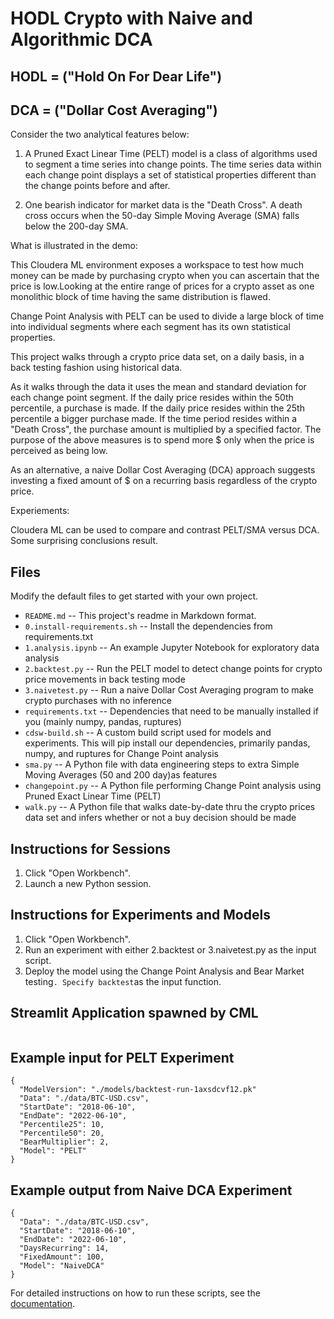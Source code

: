 # HODL Crypto with Naive and Algorithmic DCA
## HODL = ("Hold On For Dear Life")
## DCA  = ("Dollar Cost Averaging")

Consider the two analytical features below:

1. A Pruned Exact Linear Time (PELT) model is a class of algorithms used to segment a time series
into change points. The time series data within each change point displays a set of statistical properties
different than the change points before and after.

2. One bearish indicator for market data is the "Death Cross". A death cross occurs when the 50-day Simple 
Moving Average (SMA) falls below the 200-day SMA.

What is illustrated in the demo:

This Cloudera ML environment exposes a workspace to test how much money can be made by purchasing crypto 
when you can ascertain that the price is low.Looking at the entire range of prices for a crypto asset as 
one monolithic block of time having the same distribution is flawed. 

Change Point Analysis with PELT can be used to divide a large block of time into individual segments where 
each segment has its own statistical properties.

This project walks through a crypto price data set, on a daily basis, in a back testing fashion using historical
data.

As it walks through the data it uses the mean and standard deviation for each change point segment. If the
daily price resides within the 50th percentile, a purchase is made. If the daily price resides within the 25th
percentile a bigger purchase made. If the time period resides within a "Death Cross", the purchase amount is
multiplied by a specified factor. The purpose of the above measures is to spend more $ only when the price is 
perceived as being low.

As an alternative, a naive Dollar Cost Averaging (DCA) approach suggests investing a fixed amount of $ on a 
recurring basis regardless of the crypto price.

Experiements:

Cloudera ML can be used to compare and contrast PELT/SMA versus DCA. Some surprising conclusions result.


## Files

Modify the default files to get started with your own project.

* `README.md` -- This project's readme in Markdown format.
* `0.install-requirements.sh` -- Install the dependencies from requirements.txt
* `1.analysis.ipynb` -- An example Jupyter Notebook for exploratory data analysis
* `2.backtest.py` -- Run the PELT model to detect change points for crypto price movements in back testing mode
* `3.naivetest.py` -- Run a naive Dollar Cost Averaging program to make crypto purchases with no inference
* `requirements.txt` -- Dependencies that need to be manually installed if you (mainly numpy, pandas, ruptures)
* `cdsw-build.sh` -- A custom build script used for models and experiments. This
will pip install our dependencies, primarily pandas, numpy, and ruptures for Change Point analysis
* `sma.py` --  A Python file with data engineering steps to extra Simple Moving Averages (50 and 200 day)as features
* `changepoint.py` -- A Python file performing Change Point analysis using Pruned Exact Linear Time (PELT)
* `walk.py` -- A Python file that walks date-by-date thru the crypto prices data set and infers whether or not a buy
decision should be made

## Instructions for Sessions
1. Click "Open Workbench".
2. Launch a new Python session.

## Instructions for Experiments and Models
1. Click "Open Workbench".
2. Run an experiment with either 2.backtest or 3.naivetest.py as the input script.
3. Deploy the model using the Change Point Analysis and Bear Market testing`. Specify backtest`as the input function.

## Streamlit Application spawned by CML

<img src="./images/cml_screenshot" alt=""/><br>

## Example input for PELT Experiment
```
{
  "ModelVersion": "./models/backtest-run-1axsdcvf12.pk"
  "Data": "./data/BTC-USD.csv",
  "StartDate": "2018-06-10",
  "EndDate": "2022-06-10",
  "Percentile25": 10,
  "Percentile50": 20,
  "BearMultiplier": 2,
  "Model": "PELT"
}
```

## Example output from Naive DCA Experiment
```
{ 
  "Data": "./data/BTC-USD.csv",
  "StartDate": "2018-06-10",
  "EndDate": "2022-06-10",
  "DaysRecurring": 14,
  "FixedAmount": 100,
  "Model": "NaiveDCA"
}
```

For detailed instructions on how to run these scripts, see the [documentation](https://docs.cloudera.com/machine-learning/cloud/models/topics/ml-creating-and-deploying-a-model.html).

